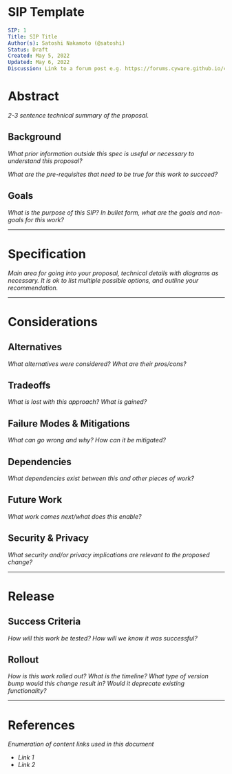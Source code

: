 # SIP Template

```yaml
SIP: 1
Title: SIP Title
Author(s): Satoshi Nakamoto (@satoshi)
Status: Draft
Created: May 5, 2022
Updated: May 6, 2022
Discussion: Link to a forum post e.g. https://forums.cyware.github.io/c/self-sovereign-identity-developers/7
```

# Abstract

*2-3 sentence technical summary of the proposal.*

## Background

*What prior information outside this spec is useful or necessary to understand this proposal?*

*What are the pre-requisites that need to be true for this work to succeed?*

## Goals

*What is the purpose of this SIP? In bullet form, what are the goals and non-goals for this work?*

---

# Specification

*Main area for going into your proposal, technical details with diagrams as necessary. It is ok to list multiple possible options, and outline your recommendation.*

---

# Considerations

## Alternatives

*What alternatives were considered? What are their pros/cons?*

## Tradeoffs

*What is lost with this approach? What is gained?*

## Failure Modes & Mitigations

*What can go wrong and why? How can it be mitigated?*

## Dependencies

*What dependencies exist between this and other pieces of work?*

## Future Work

*What work comes next/what does this enable?*

## Security & Privacy

*What security and/or privacy implications are relevant to the proposed change?*

---

# Release

## Success Criteria

*How will this work be tested? How will we know it was successful?*

## Rollout

*How is this work rolled out? What is the timeline? What type of version bump would this change result in? Would it deprecate existing functionality?*

---

# References

*Enumeration of content links used in this document*

* *Link 1*
* *Link 2*

